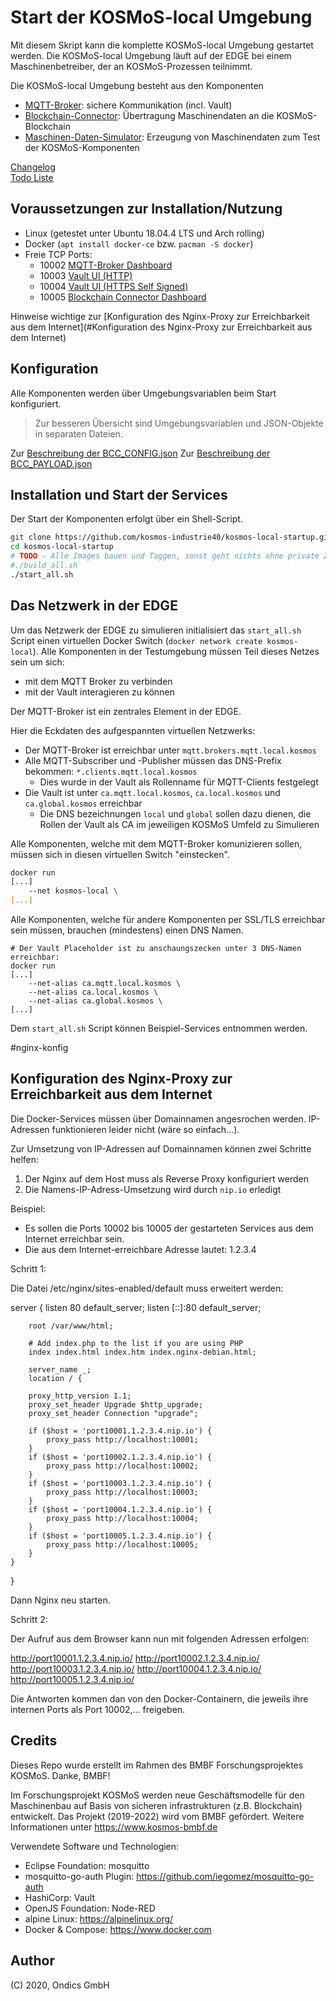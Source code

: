 # Start der KOSMoS-local Umgebung

Mit diesem Skript kann die komplette KOSMoS-local Umgebung gestartet werden. Die KOSMoS-local Umgebung läuft auf der EDGE bei einem Maschinenbetreiber, der an KOSMoS-Prozessen teilnimmt.

Die KOSMoS-local Umgebung besteht aus den Komponenten

* [MQTT-Broker](https://github.com/kosmos-industrie40/kosmos-local-mqtt-broker): sichere Kommunikation (incl. Vault)
* [Blockchain-Connector](https://github.com/kosmos-industrie40/kosmos-local-blockchain-connector): Übertragung Maschinendaten an die KOSMoS-Blockchain
* [Maschinen-Daten-Simulator](https://github.com/kosmos-industrie40/kosmos-local-machine-simulator): Erzeugung von Maschinendaten zum Test der KOSMoS-Komponenten


[Changelog](./CHANGELOG.md)  
[Todo Liste](./TODO.md)  
  

## Voraussetzungen zur Installation/Nutzung

* Linux (getestet unter Ubuntu 18.04.4 LTS und Arch rolling)
* Docker (`apt install docker-ce` bzw. `pacman -S docker`)
* Freie TCP Ports: 
    * 10002 [MQTT-Broker Dashboard](http://localhost:10002/ui)
    * 10003 [Vault UI (HTTP)](http://localhost:10003/ui)
    * 10004 [Vault UI (HTTPS Self Signed)](https://localhost:10004)
    * 10005 [Blockchain Connector Dashboard](http://localhost:10005/ui)

Hinweise wichtige zur [Konfiguration des Nginx-Proxy zur Erreichbarkeit aus dem Internet](#Konfiguration des Nginx-Proxy zur Erreichbarkeit aus dem Internet)

## Konfiguration
  
Alle Komponenten werden über Umgebungsvariablen beim Start konfiguriert.

> Zur besseren Übersicht sind Umgebungsvariablen und JSON-Objekte in separaten Dateien.

Zur [Beschreibung der BCC_CONFIG.json](https://github.com/kosmos-industrie40/kosmos-local-blockchain-connector/blob/master/docs/BCC_CONFIG.MD)
Zur [Beschreibung der BCC_PAYLOAD.json](https://github.com/kosmos-industrie40/kosmos-local-blockchain-connector/blob/master/docs/BCC_PAYLOAD.MD)

## Installation und Start der Services

Der Start der Komponenten erfolgt über ein Shell-Script.

```bash
git clone https://github.com/kosmos-industrie40/kosmos-local-startup.git
cd kosmos-local-startup
# TODO - Alle Images bauen und Taggen, sonst geht nichts ohne private Zugangsdaten!
#./build_all.sh
./start_all.sh
``` 
  
  
## Das Netzwerk in der EDGE


Um das Netzwerk der EDGE zu simulieren initialisiert das `start_all.sh` Script einen virtuellen Docker Switch (`docker network create kosmos-local`).
Alle Komponenten in der Testumgebung müssen Teil dieses Netzes sein um sich:
* mit dem MQTT Broker zu verbinden
* mit der Vault interagieren zu können

Der MQTT-Broker ist ein zentrales Element in der EDGE.

Hier die Eckdaten des aufgespannten virtuellen Netzwerks:    
* Der MQTT-Broker ist erreichbar unter `mqtt.brokers.mqtt.local.kosmos`  
* Alle MQTT-Subscriber und -Publisher müssen das DNS-Prefix bekommen: `*.clients.mqtt.local.kosmos`  
  * Dies wurde in der Vault als Rollenname für MQTT-Clients festgelegt
* Die Vault ist unter `ca.mqtt.local.kosmos`, `ca.local.kosmos` und `ca.global.kosmos` erreichbar  
  * Die DNS bezeichnungen `local` und `global` sollen dazu dienen, die Rollen der Vault als CA im jeweiligen KOSMoS Umfeld zu Simulieren


Alle Komponenten, welche mit dem MQTT-Broker komunizieren sollen, müssen sich in diesen virtuellen Switch "einstecken".
```bash
docker run
[...]
    --net kosmos-local \
[...]
```

Alle Komponenten, welche für andere Komponenten per SSL/TLS erreichbar sein müssen, brauchen (mindestens) einen DNS Namen.  
```
# Der Vault Placeholder ist zu anschaungszecken unter 3 DNS-Namen erreichbar:
docker run 
[...]
    --net-alias ca.mqtt.local.kosmos \
    --net-alias ca.local.kosmos \
    --net-alias ca.global.kosmos \
[...]
```

Dem `start_all.sh` Script können Beispiel-Services entnommen werden.

#nginx-konfig
## Konfiguration des Nginx-Proxy zur Erreichbarkeit aus dem Internet

Die Docker-Services müssen über Domainnamen angesrochen werden.
IP-Adressen funktionieren leider nicht (wäre so einfach...).

Zur Umsetzung von IP-Adressen auf Domainnamen können zwei Schritte helfen:

1. Der Nginx auf dem Host muss als Reverse Proxy konfiguriert werden
2. Die Namens-IP-Adress-Umsetzung wird durch `nip.io` erledigt

Beispiel: 

* Es sollen die Ports 10002 bis 10005 der gestarteten Services aus dem Internet erreichbar sein.
* Die aus dem Internet-erreichbare Adresse lautet: 1.2.3.4

Schritt 1:

Die Datei /etc/nginx/sites-enabled/default muss erweitert werden:

server {
        listen 80 default_server;
        listen [::]:80 default_server;

        root /var/www/html;

        # Add index.php to the list if you are using PHP
        index index.html index.htm index.nginx-debian.html;

        server_name _;
        location / {

        proxy_http_version 1.1;
        proxy_set_header Upgrade $http_upgrade;
        proxy_set_header Connection "upgrade";

        if ($host = 'port10001.1.2.3.4.nip.io') {
            proxy_pass http://localhost:10001;
        }
        if ($host = 'port10002.1.2.3.4.nip.io') {
            proxy_pass http://localhost:10002;
        }
        if ($host = 'port10003.1.2.3.4.nip.io') {
            proxy_pass http://localhost:10003;
        }
        if ($host = 'port10004.1.2.3.4.nip.io') {
            proxy_pass http://localhost:10004;
        }
        if ($host = 'port10005.1.2.3.4.nip.io') {
            proxy_pass http://localhost:10005;
        }
    }
}

Dann Nginx neu starten.

Schritt 2:

Der Aufruf aus dem Browser kann nun mit folgenden Adressen erfolgen:

http://port10001.1.2.3.4.nip.io/
http://port10002.1.2.3.4.nip.io/
http://port10003.1.2.3.4.nip.io/
http://port10004.1.2.3.4.nip.io/
http://port10005.1.2.3.4.nip.io/

Die Antworten kommen dan von den Docker-Containern, die jeweils ihre internen Ports als Port 10002,... freigeben.

## Credits

Dieses Repo wurde erstellt im Rahmen des BMBF Forschungsprojektes KOSMoS. Danke, BMBF!

Im Forschungsprojekt KOSMoS werden neue Geschäftsmodelle für den Maschinenbau auf Basis von sicheren infrastrukturen (z.B. Blockchain) entwickelt. Das Projekt (2019-2022) wird vom BMBF gefördert. Weitere Informationen unter https://www.kosmos-bmbf.de

Verwendete Software und Technologien:

* Eclipse Foundation: mosquitto
* mosquitto-go-auth Plugin: https://github.com/iegomez/mosquitto-go-auth
* HashiCorp: Vault
* OpenJS Foundation: Node-RED
* alpine Linux: https://alpinelinux.org/
* Docker & Compose: https://www.docker.com

## Author

(C) 2020, Ondics GmbH
